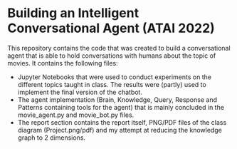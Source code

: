 # Building an Intelligent Conversational Agent (ATAI 2022)

This repository contains the code that was created to build a conversational agent that is able to hold conversations with humans about the topic of movies. It contains the following files:
- Jupyter Notebooks that were used to conduct experiments on the different topics taught in class. The results were (partly) used to implement the final version of the chatbot.
- The agent implementation (Brain, Knowledge, Query, Response and Patterns containing tools for the agent) that is mainly concluded in the movie_agent.py and movie_bot.py files.
- The report section contains the report itself, PNG/PDF files of the class diagram (Project.png/pdf) and my attempt at reducing the knowledge graph to 2 dimensions.
